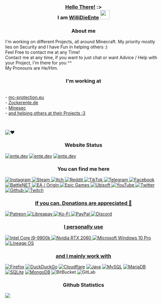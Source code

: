 <h3 align="center"><a href="https://www.youtube.com/watch?v=rEq1Z0bjdwc">Hello There!</a> :>
<br>I am <a href="https://ente.dev">WilliDieEnte</a> <img src="https://ente.dev/api/private/hi.gif" width="30px"></h3>

<h3 align="center">About me</h3>
<p align=”center”>
I'm working on different Projects, all around Minecraft. My priority mostly lies on Security and I have Fun in helping others :)
<br>Feel Free to contact me at any Time!
<br>Contact me at any time, if you want to just chat or want Advice / Help with your Project, I'm there for you ^^
<br>My Pronouns are He/Him.</p>

<h3 align="center">I'm working at</h3>
<br>- <a href="https://mc-protection.eu">mc-protection.eu</a>
<br>- <a href="https://www.zockerente.de/">Zockerente.de</a>
<br>- <a href="https://ente.dev/minesec">Minesec</a>
<br>- <a href="https://ente.dev/contact">and helping others at their Projects :3</a>

<br><p align=”center”><img alt="♥" src="https://img.shields.io/badge/Made%20with%20%E2%99%A5%20in-Germany-success?style=for-the-badge"></p>
<h3 align="center">Website Status</h3>
<p align=”center”>
<!--m787547509-09ccef02b2a750c48d9da45f-->
<a href="https://ente.dev/"><img alt="ente.dev" src="https://img.shields.io/uptimerobot/status/m787547520-8b1348a54a8510fe5c6b44ec?style=for-the-badge"></a>
<a href="https://ente.dev/"><img alt="ente.dev" src="https://img.shields.io/uptimerobot/ratio/m787547520-8b1348a54a8510fe5c6b44ec?style=for-the-badge"></a>
<a href="https://ente.dev/"><img alt="ente.dev" src="https://img.shields.io/hsts/preload/ente.dev?style=for-the-badge"></a>
<!--<a href="https://ente.dev/"><img src="https://img.shields.io/security-headers?url=https%3A%2F%2Fente.dev?style=for-the-badge">--></p></a>

<h3 align="center">You can find me here</h3>
<p align=”center”>
<a href="https://www.instagram.com/WilliDieEnte/"><img alt="Instagram" src="https://img.shields.io/badge/WilliDieEnte-E4405F?style=for-the-badge&logo=instagram&logoColor=white">
<a href="https://steamcommunity.com/id/WilliDieEnte"><img alt="Steam" src="https://img.shields.io/badge/WilliDieEnte-000000?style=for-the-badge&logo=steam&logoColor=white">
<a href="https://willidieente.itch.io/"><img alt="Itch" src="https://img.shields.io/badge/WilliDieEnte-FA5C5C?style=for-the-badge&logo=itch.io&logoColor=white">
<a href="https://www.reddit.com/user/WilliDieEnte/"><img alt="Reddit" src="https://img.shields.io/badge/WilliDieEnte-FF4500?style=for-the-badge&logo=reddit&logoColor=white">
<a href="https://www.tiktok.com/@willidieente"><img alt="TikTok" src="https://img.shields.io/badge/WilliDieEnte-%23000000.svg?style=for-the-badge&logo=TikTok&logoColor=white">
<a href="https://t.me/WilliDieEnte"><img alt="Telegram" src="https://img.shields.io/badge/WilliDieEnte-2CA5E0?style=for-the-badge&logo=telegram&logoColor=white">
<a href="https://www.facebook.com/WilliDieEnte"><img alt="Facebook" src="https://img.shields.io/badge/WilliDieEnte-%231877F2.svg?style=for-the-badge&logo=Facebook&logoColor=white">
<img alt="BattleNET" src="https://img.shields.io/badge/WilliDieEnte_2245-%2300AEFF.svg?style=for-the-badge&logo=battle.net&logoColor=white">
<img alt="EA / Origin" src="https://img.shields.io/badge/WilliDieEnte-%23000000.svg?style=for-the-badge&logo=ea&logoColor=white">
<img alt="Epic Games" src="https://img.shields.io/badge/WilliDieEnte-%23313131.svg?style=for-the-badge&logo=epicgames&logoColor=white">
<img alt="Ubisoft" src="https://img.shields.io/badge/WilliDieEnte-%23F5F5F5.svg?style=for-the-badge&logo=Ubisoft&logoColor=black">
<a href="https://www.youtube.com/channel/UC46NKNRNAS6rJf1PK9YyDLw"><img alt="YouTube" src="https://img.shields.io/youtube/channel/subscribers/UC46NKNRNAS6rJf1PK9YyDLw?style=for-the-badge&logo=youtube">
<a href="https://twitter.com/WilliDieEnte"><img alt="Twitter" src="https://img.shields.io/twitter/follow/WilliDieEnte?style=for-the-badge&logo=twitter">
<a href="https://github.com/WilliDieEnte"><img alt="Github" src="https://img.shields.io/github/followers/WilliDieEnte?style=for-the-badge&logo=github">
<a href="https://twitch.tv/WilliDieEnte"><img alt="Twitch" src="https://img.shields.io/twitch/status/WilliDieEnte?style=for-the-badge&logo=twitch"></p>

<h3 align="center">If you can, Donations are appreciated 💖</h3>
<p align=”center”>
<a href="https://www.patreon.com/WilliDieEnte/"><img alt="Patreon" src="https://img.shields.io/badge/Patreon-F96854?style=for-the-badge&logo=patreon&logoColor=white">
<a href="https://liberapay.com/WilliDieEnte/"><img alt="Libreapay" src="https://img.shields.io/badge/Liberapay-F6C915?style=for-the-badge&logo=liberapay&logoColor=black">
<a href="https://ko-fi.com/WilliDieEnte"><img alt="Ko-Fi" src="https://img.shields.io/badge/Ko--fi-F16061?style=for-the-badge&logo=ko-fi&logoColor=white">
<img alt="PayPal" src="https://img.shields.io/badge/PayPal-00457C?style=for-the-badge&logo=paypal&logoColor=white">
<a href="https://discord.gg/Fak49G9"><img alt="Discord" src="https://img.shields.io/discord/602196870864830465?style=for-the-badge">
<!--<img src="https://img.shields.io/liberapay/receives/WilliDieEnte.svg?style=for-the-badge?logo=liberapay">-->
<!--<img src="https://img.shields.io/github/sponsors/WilliDieEnte">--></p>

<h3 align="center">I personally use</h3>
<p align=”center”>
<img alt="Intel Core i9-9900k" src="https://img.shields.io/badge/Intel-Core_i9_9900k-0071C5?style=for-the-badge&logo=intel&logoColor=white">
<img alt="Nvidia RTX 2060" src="https://img.shields.io/badge/NVIDIA-RTX_2060-76B900?style=for-the-badge&logo=nvidia&logoColor=white">
<img alt="Microsoft Windows 10 Pro" src="https://img.shields.io/badge/Windows_10-0078D6?style=for-the-badge&logo=windows&logoColor=white">
<img alt="Lineage OS" src="https://img.shields.io/badge/lineageos-167C80?style=for-the-badge&logo=lineageos&logoColor=white"></p>

<h3 align="center">and I mainly work with</h3>
<p align=”center”>
<a href="https://www.mozilla.org/en-US/firefox/new/"><img alt="Firefox" src="https://img.shields.io/badge/Firefox-FF7139?style=for-the-badge&logo=Firefox-Browser&logoColor=white"></a>
<a href="https://duckduckgo.com"><img alt="DuckDuckGo" src="https://img.shields.io/badge/DuckDuckGo-DE5833?style=for-the-badge&logo=DuckDuckGo&logoColor=white"></a>
<a href="https://www.cloudflare.com"><img alt="Cloudflare" src="https://img.shields.io/badge/Cloudflare-F38020?style=for-the-badge&logo=Cloudflare&logoColor=white"></a>
<a href="https://www.java.com/"><img alt="Java" src="https://img.shields.io/badge/Java-ED8B00?style=for-the-badge&logo=java&logoColor=white"></a>
<a href="https://www.mysql.com/"><img alt="MySQL" src="https://img.shields.io/badge/MySQL-00000F?style=for-the-badge&logo=mysql&logoColor=white"></a>
<a href="https://mariadb.org/"><img alt="MariaDB" src="https://img.shields.io/badge/MariaDB-003545?style=for-the-badge&logo=mariadb&logoColor=white"></a>
<a href="https://sqlite.org/index.html"><img alt="SQLite" src="https://img.shields.io/badge/SQLite-07405E?style=for-the-badge&logo=sqlite&logoColor=white"></a>
<a href="https://h2database.com/html/main.html"></a>
<a href="https://www.mongodb.com/"><img alt="MongoDB" src="https://img.shields.io/badge/MongoDB-4EA94B?style=for-the-badge&logo=mongodb&logoColor=white"></a>
<img alt="BitBucket" src="https://img.shields.io/badge/Bitbucket-330F63?style=for-the-badge&logo=bitbucket&logoColor=white">
<img alt="GitLab" src="https://img.shields.io/badge/GitLab-330F63?style=for-the-badge&logo=gitlab&logoColor=white"></p>

<h3 align="center">Github Statistics</h3>
<p align=”center”>
<img src="https://github-readme-stats.vercel.app/api?username=WilliDieEnte&count_private=true&theme=dark&show_icons=true"></p>
